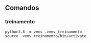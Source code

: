 ## Comandos

### treinamento

```
python3.8 -m venv .venv_treinamento
source .venv_treinamento/bin/activate
